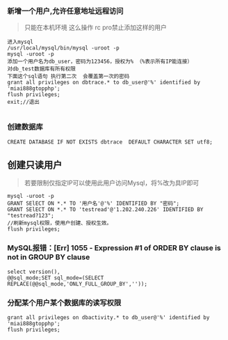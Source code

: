 ### 新增一个用户,允许任意地址远程访问

> 只能在本机环境  这么操作  rc pro禁止添加这样的用户

```
进入mysql
/usr/local/mysql/bin/mysql -uroot -p
mysql -uroot -p
添加一个用户名为db_user，密码为123456，授权为% （%表示所有IP能连接）
对db_test数据库有所有权限
下面这个sql语句 执行第二次  会覆盖第一次的密码
grant all privileges on dbtrace.* to db_user@'%' identified by 'miai888gtopphp';
flush privileges;
exit;//退出


```



### 创建数据库

```
CREATE DATABASE IF NOT EXISTS dbtrace  DEFAULT CHARACTER SET utf8;
```

## 创建只读用户

>  若要限制仅指定IP可以使用此用户访问Mysql，将%改为具IP即可

```
mysql -uroot -p
GRANT SElECT ON *.* TO '用户名'@'%' IDENTIFIED BY "密码";
GRANT SElECT ON *.* TO 'testread'@'1.202.240.226' IDENTIFIED BY "testread?123";
//刷新mysql权限，使用户创建、授权生效。
flush privileges;
```





### MySQL报错：[Err] 1055 - Expression #1 of ORDER BY clause is not in GROUP BY clause

```
select version(),
@@sql_mode;SET sql_mode=(SELECT REPLACE(@@sql_mode,'ONLY_FULL_GROUP_BY',''));
```

### 分配某个用户某个数据库的读写权限

```
grant all privileges on dbactivity.* to db_user@'%' identified by 'miai888gtopphp';
flush privileges;
```

